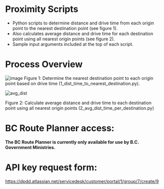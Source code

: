 # Proximity Scripts
- Python scripts to determine distance and drive time from each origin point to the nearest destination point (see figure 1).
- Also calculates average distance and drive time for each destination point using all nearest origin points (see figure 2).
- Sample input arguments included at the top of each script.

# Process Overview
![image](https://github.com/user-attachments/assets/2e186f26-ca62-4a07-9c91-adabd3153df6)
Figure 1: Determine the nearest destination point to each origin point based on drive time (1_dist_time_to_nearest_destination.py).

![avg_dist](https://github.com/user-attachments/assets/863b8995-1173-46cb-a4ec-6afdd1ad542d)

Figure 2: Calculate average distance and drive time to each destination point using all nearest origin points (2_avg_dist_time_per_destination.py)

# BC Route Planner access:
**The BC Route Planner is currently only available for use by B.C. Government Ministries.**

# API key request form:
https://dpdd.atlassian.net/servicedesk/customer/portal/1/group/7/create/9
